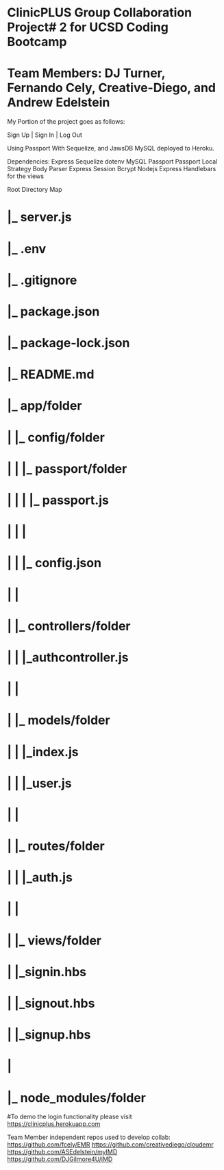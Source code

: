# ClinicPLUS Group Collaboration Project# 2 for UCSD Coding Bootcamp
# Team Members: DJ Turner, Fernando Cely, Creative-Diego, and Andrew Edelstein

My Portion of the project goes as follows:

Sign Up | Sign In | Log Out

Using Passport With Sequelize, and JawsDB MySQL deployed to Heroku.

Dependencies:
Express
Sequelize
dotenv
MySQL
Passport
Passport Local Strategy
Body Parser
Express Session
Bcrypt Nodejs
Express Handlebars for the views

Root Directory Map
#
#  |_ server.js
#  |_ .env
#  |_ .gitignore
#  |_ package.json
#  |_ package-lock.json
#  |_ README.md
#  |_ app/folder
#  |     |_ config/folder
#  |     |             |_ passport/folder
#  |     |             |             |_ passport.js
#  |     |             |
#  |     |             |_ config.json
#  |     |             
#  |     |_ controllers/folder
#  |     |             |_authcontroller.js
#  |     |             
#  |     |_ models/folder
#  |     |             |_index.js
#  |     |             |_user.js
#  |     |             
#  |     |_ routes/folder
#  |     |             |_auth.js
#  |     |             
#  |     |_ views/folder
#  |                   |_signin.hbs
#  |                   |_signout.hbs
#  |                   |_signup.hbs
#  |                   
#  |_ node_modules/folder

#To demo the login functionality please visit https://clinicplus.herokuapp.com

Team Member independent repos used to develop collab: 
https://github.com/fcely/EMR
https://github.com/creativediego/cloudemr
https://github.com/ASEdelstein/myIMD
https://github.com/DJGilmore4U/iMD